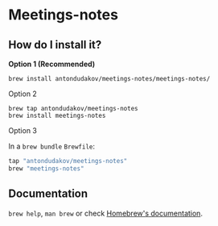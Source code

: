 # Meetings-notes

## How do I install it?

**Option 1 (Recommended)**
```
brew install antondudakov/meetings-notes/meetings-notes/
```


Option 2
```
brew tap antondudakov/meetings-notes
brew install meetings-notes
```


Option 3

In a `brew bundle` `Brewfile`:

```ruby
tap "antondudakov/meetings-notes"
brew "meetings-notes"
```

## Documentation

`brew help`, `man brew` or check [Homebrew's documentation](https://docs.brew.sh).
